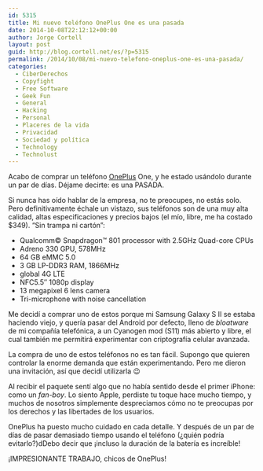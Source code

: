 ```yaml
---
id: 5315
title: Mi nuevo teléfono OnePlus One es una pasada
date: 2014-10-08T22:12:12+00:00
author: Jorge Cortell
layout: post
guid: http://blog.cortell.net/es/?p=5315
permalink: /2014/10/08/mi-nuevo-telefono-oneplus-one-es-una-pasada/
categories:
  - CiberDerechos
  - Copyfight
  - Free Software
  - Geek Fun
  - General
  - Hacking
  - Personal
  - Placeres de la vida
  - Privacidad
  - Sociedad y polí­tica
  - Technology
  - Technolust
---
```

Acabo de comprar un teléfono <a title="http://oneplus.net/" href="http://oneplus.net/" target="_blank">OnePlus</a> One, y he estado usándolo durante un par de días. Déjame decirte: es una PASADA.

Si nunca has oído hablar de la empresa, no te preocupes, no estás solo. Pero definitivamente échale un vistazo, sus teléfonos son de una muy alta calidad, altas especificaciones y precios bajos (el mío, libre, me ha costado $349). &#8220;Sin trampa ni cartón&#8221;:

  * Qualcomm© Snapdragon™ 801 processor with 2.5GHz Quad-core CPUs
  * Adreno 330 GPU, 578MHz
  * 64 GB eMMC 5.0
  * 3 GB LP-DDR3 RAM, 1866MHz
  * global 4G LTE
  * NFC5.5&#8243; 1080p display
  * 13 megapixel 6 lens camera
  * Tri-microphone with noise cancellation

Me decidí a comprar uno de estos porque mi Samsung Galaxy S II se estaba haciendo viejo, y quería pasar del Android por defecto, lleno de _bloatware_ de mi compañía telefónica, a un Cyanogen mod (S11) más abierto y libre, el cual también me permitirá experimentar con criptografía celular avanzada.

La compra de uno de estos teléfonos no es tan fácil. Supongo que quieren controlar la enorme demanda que están experimentando. Pero me dieron una invitación, así que decidí utilizarla 😉

Al recibir el paquete sentí algo que no había sentido desde el primer iPhone: como un _fan-boy_. Lo siento Apple, perdiste tu toque hace mucho tiempo, y muchos de nosotros simplemente despreciamos cómo no te preocupas por los derechos y las libertades de los usuarios.

OnePlus ha puesto mucho cuidado en cada detalle. Y después de un par de días de pasar demasiado tiempo usando el teléfono (¿quién podría evitarlo?)dDebo decir que ¡incluso la duración de la batería es increíble!

¡IMPRESIONANTE TRABAJO, chicos de OnePlus!